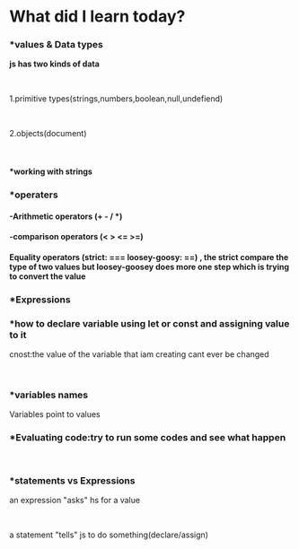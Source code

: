 <h1>What did I learn today?</h1>
<h3>*values & Data types </h3>
<p><strong>js has two kinds of data </strong></p> </br>
<p>1.primitive types(strings,numbers,boolean,null,undefiend)</p> </br>
<p>2.objects(document)</p> </br>
<h4>*working with strings</h4>
<h3>*operaters</h3>
<h4>-Arithmetic operators (+ - / *)</h4>
<h4>-comparison operators (< > <= >=)</h4>
<h4>Equality operators (strict: ===  loosey-goosy: ==) , the strict compare the type of two values but loosey-goosey does more one step which is trying to convert the value</h4>
<h3>*Expressions</h3>
<h3>*how to declare variable using let or const and assigning value to it </h3>
<p>cnost:the value of the variable that iam creating cant ever be changed </p> </br>
<h3>*variables names </h3>
<p>Variables point to values </p>
<h3>*Evaluating code:try to run some codes and see what happen</h3> </br>
<h3>*statements vs Expressions </h3>
<p>an expression "asks" hs for a value</p> </br>
<p>a statement "tells" js to do something(declare/assign)</p> </br>

